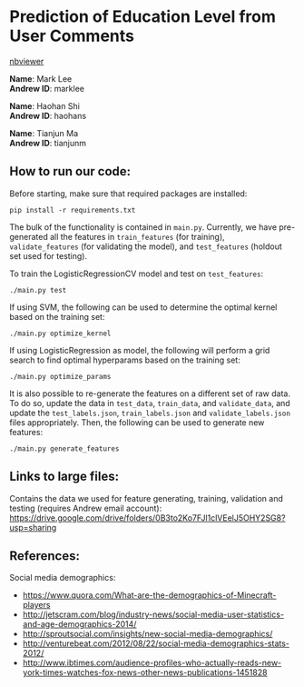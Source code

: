 # Prediction of Education Level from User Comments

[nbviewer](http://nbviewer.jupyter.org/github/markblee/388/blob/master/edlevel.ipynb?flush_cache=true)

**Name**: Mark Lee  
**Andrew ID**: marklee

**Name**: Haohan Shi  
**Andrew ID**: haohans

**Name**: Tianjun Ma  
**Andrew ID**: tianjunm

## How to run our code:
Before starting, make sure that required packages are installed:
```terminal
pip install -r requirements.txt
```
The bulk of the functionality is contained in `main.py`. Currently, we have
pre-generated all the features in `train_features` (for training),
`validate_features` (for validating the model), and `test_features` (holdout set
used for testing).

To train the LogisticRegressionCV model and test on `test_features`:
```terminal
./main.py test
```

If using SVM, the following can be used to determine the optimal kernel based on
the training set:
```terminal
./main.py optimize_kernel
```

If using LogisticRegression as model, the following will perform a grid search
to find optimal hyperparams based on the training set:
```terminal
./main.py optimize_params
```

It is also possible to re-generate the features on a different set of raw data.
To do so, update the data in `test_data`, `train_data`, and `validate_data`, and
update the `test_labels.json`, `train_labels.json` and `validate_labels.json`
files appropriately. Then, the following can be used to generate new features:
```terminal
./main.py generate_features
```

## Links to large files:
Contains the data we used for feature generating, training, validation and
testing (requires Andrew email account):  
https://drive.google.com/drive/folders/0B3to2Ko7FJl1clVEelJ5OHY2SG8?usp=sharing

## References:
Social media demographics:
- https://www.quora.com/What-are-the-demographics-of-Minecraft-players
- http://jetscram.com/blog/industry-news/social-media-user-statistics-and-age-demographics-2014/
- http://sproutsocial.com/insights/new-social-media-demographics/
- http://venturebeat.com/2012/08/22/social-media-demographics-stats-2012/
- http://www.ibtimes.com/audience-profiles-who-actually-reads-new-york-times-watches-fox-news-other-news-publications-1451828
